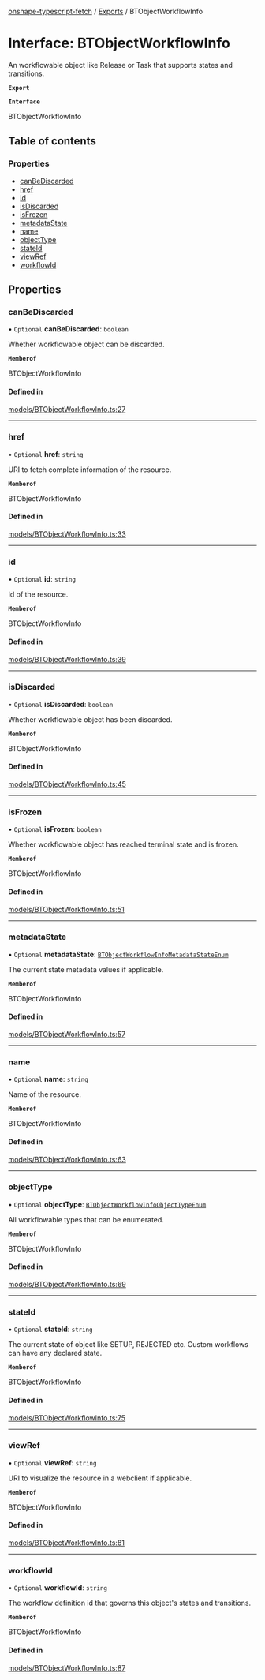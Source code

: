 [onshape-typescript-fetch](../README.md) / [Exports](../modules.md) / BTObjectWorkflowInfo

# Interface: BTObjectWorkflowInfo

An workflowable object like Release or Task that supports states and transitions.

**`Export`**

**`Interface`**

BTObjectWorkflowInfo

## Table of contents

### Properties

- [canBeDiscarded](BTObjectWorkflowInfo.md#canbediscarded)
- [href](BTObjectWorkflowInfo.md#href)
- [id](BTObjectWorkflowInfo.md#id)
- [isDiscarded](BTObjectWorkflowInfo.md#isdiscarded)
- [isFrozen](BTObjectWorkflowInfo.md#isfrozen)
- [metadataState](BTObjectWorkflowInfo.md#metadatastate)
- [name](BTObjectWorkflowInfo.md#name)
- [objectType](BTObjectWorkflowInfo.md#objecttype)
- [stateId](BTObjectWorkflowInfo.md#stateid)
- [viewRef](BTObjectWorkflowInfo.md#viewref)
- [workflowId](BTObjectWorkflowInfo.md#workflowid)

## Properties

### canBeDiscarded

• `Optional` **canBeDiscarded**: `boolean`

Whether workflowable object can be discarded.

**`Memberof`**

BTObjectWorkflowInfo

#### Defined in

[models/BTObjectWorkflowInfo.ts:27](https://github.com/toebes/onshape-typescript-fetch/blob/3e11ae1/models/BTObjectWorkflowInfo.ts#L27)

___

### href

• `Optional` **href**: `string`

URI to fetch complete information of the resource.

**`Memberof`**

BTObjectWorkflowInfo

#### Defined in

[models/BTObjectWorkflowInfo.ts:33](https://github.com/toebes/onshape-typescript-fetch/blob/3e11ae1/models/BTObjectWorkflowInfo.ts#L33)

___

### id

• `Optional` **id**: `string`

Id of the resource.

**`Memberof`**

BTObjectWorkflowInfo

#### Defined in

[models/BTObjectWorkflowInfo.ts:39](https://github.com/toebes/onshape-typescript-fetch/blob/3e11ae1/models/BTObjectWorkflowInfo.ts#L39)

___

### isDiscarded

• `Optional` **isDiscarded**: `boolean`

Whether workflowable object has been discarded.

**`Memberof`**

BTObjectWorkflowInfo

#### Defined in

[models/BTObjectWorkflowInfo.ts:45](https://github.com/toebes/onshape-typescript-fetch/blob/3e11ae1/models/BTObjectWorkflowInfo.ts#L45)

___

### isFrozen

• `Optional` **isFrozen**: `boolean`

Whether workflowable object has reached terminal state and is frozen.

**`Memberof`**

BTObjectWorkflowInfo

#### Defined in

[models/BTObjectWorkflowInfo.ts:51](https://github.com/toebes/onshape-typescript-fetch/blob/3e11ae1/models/BTObjectWorkflowInfo.ts#L51)

___

### metadataState

• `Optional` **metadataState**: [`BTObjectWorkflowInfoMetadataStateEnum`](../modules.md#btobjectworkflowinfometadatastateenum-1)

The current state metadata values if applicable.

**`Memberof`**

BTObjectWorkflowInfo

#### Defined in

[models/BTObjectWorkflowInfo.ts:57](https://github.com/toebes/onshape-typescript-fetch/blob/3e11ae1/models/BTObjectWorkflowInfo.ts#L57)

___

### name

• `Optional` **name**: `string`

Name of the resource.

**`Memberof`**

BTObjectWorkflowInfo

#### Defined in

[models/BTObjectWorkflowInfo.ts:63](https://github.com/toebes/onshape-typescript-fetch/blob/3e11ae1/models/BTObjectWorkflowInfo.ts#L63)

___

### objectType

• `Optional` **objectType**: [`BTObjectWorkflowInfoObjectTypeEnum`](../modules.md#btobjectworkflowinfoobjecttypeenum-1)

All workflowable types that can be enumerated.

**`Memberof`**

BTObjectWorkflowInfo

#### Defined in

[models/BTObjectWorkflowInfo.ts:69](https://github.com/toebes/onshape-typescript-fetch/blob/3e11ae1/models/BTObjectWorkflowInfo.ts#L69)

___

### stateId

• `Optional` **stateId**: `string`

The current state of object like SETUP, REJECTED etc. Custom workflows can have any declared state.

**`Memberof`**

BTObjectWorkflowInfo

#### Defined in

[models/BTObjectWorkflowInfo.ts:75](https://github.com/toebes/onshape-typescript-fetch/blob/3e11ae1/models/BTObjectWorkflowInfo.ts#L75)

___

### viewRef

• `Optional` **viewRef**: `string`

URI to visualize the resource in a webclient if applicable.

**`Memberof`**

BTObjectWorkflowInfo

#### Defined in

[models/BTObjectWorkflowInfo.ts:81](https://github.com/toebes/onshape-typescript-fetch/blob/3e11ae1/models/BTObjectWorkflowInfo.ts#L81)

___

### workflowId

• `Optional` **workflowId**: `string`

The workflow definition id that governs this object's states and transitions.

**`Memberof`**

BTObjectWorkflowInfo

#### Defined in

[models/BTObjectWorkflowInfo.ts:87](https://github.com/toebes/onshape-typescript-fetch/blob/3e11ae1/models/BTObjectWorkflowInfo.ts#L87)

